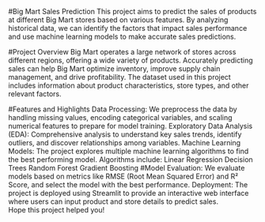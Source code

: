 #Big Mart Sales Prediction
This project aims to predict the sales of products at different Big Mart stores based on various features. By analyzing historical data, we can identify the factors that impact sales performance and use machine learning models to make accurate sales predictions.

#Project Overview
Big Mart operates a large network of stores across different regions, offering a wide variety of products. Accurately predicting sales can help Big Mart optimize inventory, improve supply chain management, and drive profitability. The dataset used in this project includes information about product characteristics, store types, and other relevant factors.

#Features and Highlights
Data Processing: We preprocess the data by handling missing values, encoding categorical variables, and scaling numerical features to prepare for model training.
Exploratory Data Analysis (EDA): Comprehensive analysis to understand key sales trends, identify outliers, and discover relationships among variables.
Machine Learning Models: The project explores multiple machine learning algorithms to find the best performing model. Algorithms include:
Linear Regression
Decision Trees
Random Forest
Gradient Boosting
#Model Evaluation: We evaluate models based on metrics like RMSE (Root Mean Squared Error) and R² Score, and select the model with the best performance.
Deployment: The project is deployed using Streamlit to provide an interactive web interface where users can input product and store details to predict sales.
<br>
Hope this project helped you!
